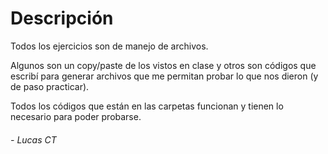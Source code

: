 # Descripción

Todos los ejercicios son de manejo de archivos.  

Algunos son un copy/paste de los vistos en clase y otros son códigos que escribí para generar archivos que me permitan probar lo que nos dieron (y de paso practicar).  

Todos los códigos que están en las carpetas funcionan y tienen lo necesario para poder probarse.

###### - _Lucas CT_
